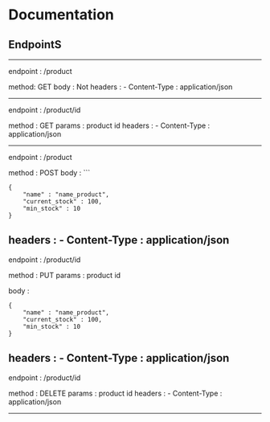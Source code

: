 # Documentation

## EndpointS

-------------------------------------------
endpoint : /product

method: GET
body : Not
headers :
    - Content-Type : application/json

-------------------------------------------
endpoint : /product/id

method : GET
params : product id
headers :
    - Content-Type : application/json

-------------------------------------------

endpoint : /product

method : POST
body : ```
```
{
	"name" : "name_product",
	"current_stock" : 100,
	"min_stock" : 10
}
```
headers :
    - Content-Type : application/json
-------------------------------------------
endpoint : /product/id

method : PUT
params : product id

body : 
```
{
	"name" : "name_product",
	"current_stock" : 100,
	"min_stock" : 10
}
```
headers :
    - Content-Type : application/json
-------------------------------------------
endpoint : /product/id

method : DELETE
params : product id
headers :
    - Content-Type : application/json

-------------------------------------------


